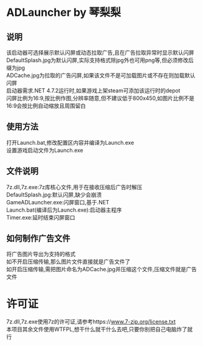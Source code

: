 # ADLauncher by 琴梨梨  
## 说明  
该启动器可选择展示默认闪屏或动态拉取广告,且在广告拉取异常时显示默认闪屏  
DefaultSplash.jpg为默认闪屏,实际支持格式除jpg外也可用png等,但必须修改后缀为jpg  
ADCache.jpg为拉取的广告闪屏,如果该文件不是可加载图片或不存在则加载默认闪屏  
启动器需求.NET 4.7.2运行时,如果游戏上架steam可添加该运行时的depot  
闪屏比例为16:9,按比例作图,分辨率随意,但不建议低于800x450,如图片比例不是16:9会按比例自动缩放且周围留白  
  
## 使用方法  
打开Launch.bat,修改配置区内容并编译为Launch.exe  
设置游戏启动文件为Launch.exe  
  
## 文件说明  
7z.dll,7z.exe:7z库核心文件,用于在接收压缩后广告时解压  
DefaultSplash.jpg:默认闪屏,缺少会崩溃  
GameADLauncher.exe:闪屏窗口,基于.NET  
Launch.bat(编译后为Launch.exe):启动器主程序  
Timer.exe:延时结束闪屏窗口  
  
## 如何制作广告文件  
将广告图片导出为支持的格式  
如不开启压缩传输,那么图片文件直接就是广告文件了  
如开启压缩传输,需把图片命名为ADCache.jpg并压缩这个文件,压缩文件就是广告文件  

# 许可证  
7z.dll,7z.exe使用7z的许可证,请参考https://www.7-zip.org/license.txt  
本项目其余文件使用WTFPL,想干什么就干什么去吧,只要你别把自己电脑炸了就行   
